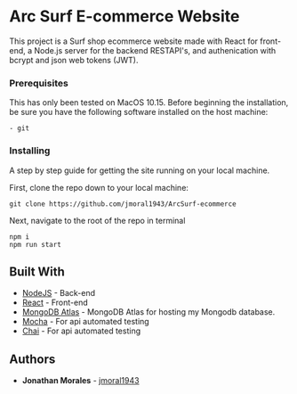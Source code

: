 # Arc Surf E-commerce Website

This project is a Surf shop ecommerce website made with React for front-end, a Node.js server for the backend RESTAPI's, and authenication with bcrypt and json web tokens (JWT).

### Prerequisites

This has only been tested on MacOS 10.15.
Before beginning the installation, be sure you have the following software installed on the host machine:

```
- git
```

### Installing

A step by step guide for getting the site running on your local machine.

First, clone the repo down to your local machine:

```
git clone https://github.com/jmoral1943/ArcSurf-ecommerce
```

Next, navigate to the root of the repo in terminal

```
npm i
npm run start
```

## Built With

- [NodeJS](https://nodejs.org/en/) - Back-end
- [React](https://reactjs.org/) - Front-end
- [MongoDB Atlas](https://www.mongodb.com/cloud/atlas) - MongoDB Atlas for hosting my Mongodb database.
- [Mocha](https://mochajs.org/) - For api automated testing
- [Chai](https://www.chaijs.com/) - For api automated testing

## Authors

- **Jonathan Morales**  - [jmoral1943](https://github.com/jmoral1943)
